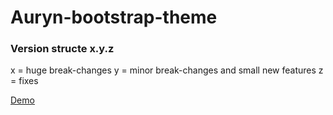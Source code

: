 # Auryn-bootstrap-theme

### Version structe x.y.z

x = huge break-changes
y = minor break-changes and small new features
z = fixes

[Demo](https://felipemengatto.github.io/auryn-bootstrap-theme/)
